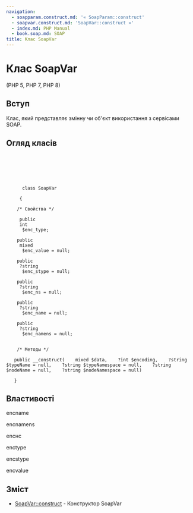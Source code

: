 ```yaml
---
navigation:
  - soapparam.construct.md: '« SoapParam::construct'
  - soapvar.construct.md: 'SoapVar::construct »'
  - index.md: PHP Manual
  - book.soap.md: SOAP
title: Клас SoapVar
---
```

# Клас SoapVar

(PHP 5, PHP 7, PHP 8)

## Вступ

Клас, який представляє змінну чи об'єкт використання з сервісами SOAP.

## Огляд класів

```synopsis

     
    

    
     
      class SoapVar
     
     {

    /* Свойства */
    
     public
     int
      $enc_type;

    public
     mixed
      $enc_value = null;

    public
     ?string
      $enc_stype = null;

    public
     ?string
      $enc_ns = null;

    public
     ?string
      $enc_name = null;

    public
     ?string
      $enc_namens = null;


    /* Методы */
    
   public __construct(    mixed $data,    ?int $encoding,    ?string $typeName = null,    ?string $typeNamespace = null,    ?string $nodeName = null,    ?string $nodeNamespace = null)

   }
```

## Властивості

encname

encnamens

encнс

enctype

encstype

encvalue

## Зміст

-   [SoapVar::construct](soapvar.construct.md) - Конструктор SoapVar

